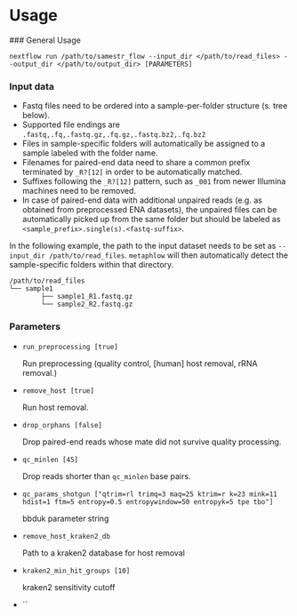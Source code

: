 Usage
=====


### General Usage


```
nextflow run /path/to/samestr_flow --input_dir </path/to/read_files> --output_dir </path/to/output_dir> [PARAMETERS]
```

### Input data

* Fastq files need to be ordered into a sample-per-folder structure (s. tree below).
* Supported file endings are `.fastq,.fq,.fastq.gz,.fq.gz,.fastq.bz2,.fq.bz2`
* Files in sample-specific folders will automatically be assigned to a sample labeled with the folder name.
* Filenames for paired-end data need to share a common prefix terminated by `_R?[12]` in order to be automatically matched. 
* Suffixes following the `_R?[12]` pattern, such as `_001` from newer Illumina machines need to be removed.
* In case of paired-end data with additional unpaired reads (e.g. as obtained from preprocessed ENA datasets), the unpaired files can be automatically picked up from the same folder but should be labeled as `<sample_prefix>.single(s).<fastq-suffix>`. 

In the following example, the path to the input dataset needs to be set as `--input_dir /path/to/read_files`. `metaphlow` will then automatically detect the sample-specific folders within that directory.

```
/path/to/read_files
└── sample1
        ├── sample1_R1.fastq.gz
        └── sample2_R2.fastq.gz

```




### Parameters

* `run_preprocessing [true]`

  Run preprocessing (quality control, [human] host removal, rRNA removal.)

* `remove_host [true]`

  Run host removal.

* `drop_orphans [false]`

  Drop paired-end reads whose mate did not survive quality processing.

* `qc_minlen [45]`

  Drop reads shorter than `qc_minlen` base pairs.

* `qc_params_shotgun ["qtrim=rl trimq=3 maq=25 ktrim=r k=23 mink=11 hdist=1 ftm=5 entropy=0.5 entropywindow=50 entropyk=5 tpe tbo"]`

  bbduk parameter string

* `remove_host_kraken2_db`

  Path to a kraken2 database for host removal

* `kraken2_min_hit_groups [10]`

  kraken2 sensitivity cutoff

* ``